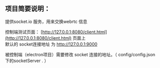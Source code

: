 
## 项目简要说明：
提供socket.io 服务，用来交换webrtc 信息


控制端测试页面： [http://127.0.0.1:8080/client.html](http://127.0.0.1:8080/client.html)   页面上    
  默认的 socket连接地址 为  http://127.0.0.1:9000

被控制端（electron项目）需要修改 socket 连接的地址。（ config/config.json 下的socketServer . ） 